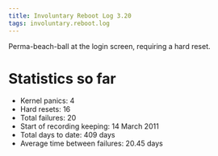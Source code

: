 ```yaml
---
title: Involuntary Reboot Log 3.20
tags: involuntary.reboot.log
---
```


Perma-beach-ball at the login screen, requiring a hard reset.

# Statistics so far

-   Kernel panics: 4
-   Hard resets: 16
-   Total failures: 20
-   Start of recording keeping: 14 March 2011
-   Total days to date: 409 days
-   Average time between failures: 20.45 days


